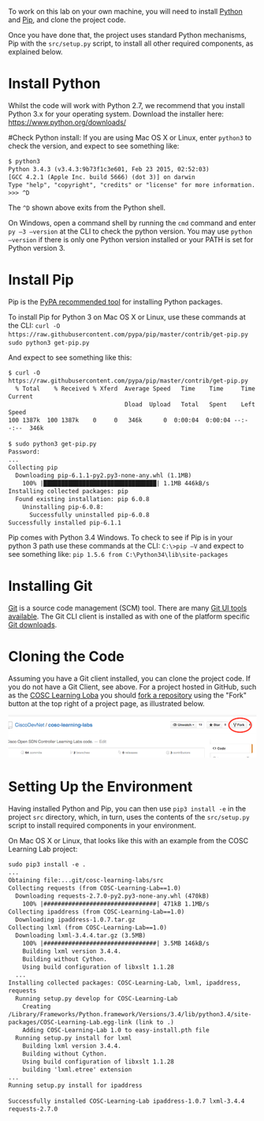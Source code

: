 To work on this lab on your own machine, you will need to install [Python](https://www.python.org/downloads/) and 
[Pip](https://pip.pypa.io/en/latest/installing.html), and clone the project code.

Once you have done that, the project uses standard Python mechanisms, Pip with the `src/setup.py` script, to install all other required components, as explained below.

# Install Python
Whilst the code will work with Python 2.7, we recommend that you install Python 3.x for your operating system.
Download the installer here: https://www.python.org/downloads/

#Check Python install:
If you are using Mac OS X or Linux, enter `python3` to check the version, and expect to see something like:

```
$ python3 
Python 3.4.3 (v3.4.3:9b73f1c3e601, Feb 23 2015, 02:52:03) 
[GCC 4.2.1 (Apple Inc. build 5666) (dot 3)] on darwin
Type "help", "copyright", "credits" or "license" for more information.
>>> ^D
```
The `^D` shown above exits from the Python shell.

On Windows, open a command shell by running the `cmd` command and enter `py –3 —version` at the CLI to check the python version. You may use `python —version` if there is only one Python version installed or your PATH is set for Python version 3.

# Install Pip
Pip is the [PyPA recommended tool](https://python-packaging-user-guide.readthedocs.org/en/latest/current.html) for installing Python packages. 

To install Pip for Python 3 on Mac OS X or Linux, use these commands at the CLI:
`curl -O https://raw.githubusercontent.com/pypa/pip/master/contrib/get-pip.py`
`sudo python3 get-pip.py`

And expect to see something like this:

```
$ curl -O https://raw.githubusercontent.com/pypa/pip/master/contrib/get-pip.py
  % Total    % Received % Xferd  Average Speed   Time    Time     Time  Current
                                 Dload  Upload   Total   Spent    Left  Speed
100 1387k  100 1387k    0     0   346k      0  0:00:04  0:00:04 --:--:--  346k

$ sudo python3 get-pip.py
Password:
...
Collecting pip
  Downloading pip-6.1.1-py2.py3-none-any.whl (1.1MB)
    100% |████████████████████████████████| 1.1MB 446kB/s 
Installing collected packages: pip
  Found existing installation: pip 6.0.8
    Uninstalling pip-6.0.8:
      Successfully uninstalled pip-6.0.8
Successfully installed pip-6.1.1
```

Pip comes with Python 3.4 Windows. To check to see if Pip is in your python 3 path use these commands at the CLI:
`C:\>pip –V`
and expect to see something like:
`pip 1.5.6 from C:\Python34\lib\site-packages`

# Installing Git
[Git](http://git-scm.com/) is a source code management (SCM) tool. There are many [Git UI tools available](http://git-scm.com/downloads/guis). The Git CLI client is installed as with one of the platform specific [Git downloads](http://git-scm.com/downloads).

# Cloning the Code
Assuming you have a Git client installed, you can clone the project code. If you do not have a Git Client, see above. For a project hosted in GitHub, such as the [COSC Learning Loba](https://github.com/CiscoDevNet/cosc-learning-labs) you should [fork a repository](https://help.github.com/articles/fork-a-repo/) using the "Fork" button at the top right of a project page, as illustrated below.

![Forking a GitHub project](byod_images/fork.png) 

# Setting Up the Environment
Having installed Python and Pip, you can then use `pip3 install -e` in the project `src` directory, which, in turn, uses the contents of the `src/setup.py` script to install required components in your environment. 

On Mac OS X or Linux, that looks like this with an example from the COSC Learning Lab project:

``` 
sudo pip3 install -e .
...
Obtaining file:...git/cosc-learning-labs/src
Collecting requests (from COSC-Learning-Lab==1.0)
  Downloading requests-2.7.0-py2.py3-none-any.whl (470kB)
    100% |################################| 471kB 1.1MB/s 
Collecting ipaddress (from COSC-Learning-Lab==1.0)
  Downloading ipaddress-1.0.7.tar.gz
Collecting lxml (from COSC-Learning-Lab==1.0)
  Downloading lxml-3.4.4.tar.gz (3.5MB)
    100% |################################| 3.5MB 146kB/s 
    Building lxml version 3.4.4.
    Building without Cython.
    Using build configuration of libxslt 1.1.28
  ...
Installing collected packages: COSC-Learning-Lab, lxml, ipaddress, requests
  Running setup.py develop for COSC-Learning-Lab
    Creating /Library/Frameworks/Python.framework/Versions/3.4/lib/python3.4/site-packages/COSC-Learning-Lab.egg-link (link to .)
    Adding COSC-Learning-Lab 1.0 to easy-install.pth file
  Running setup.py install for lxml
    Building lxml version 3.4.4.
    Building without Cython.
    Using build configuration of libxslt 1.1.28
    building 'lxml.etree' extension
...  
Running setup.py install for ipaddress

Successfully installed COSC-Learning-Lab ipaddress-1.0.7 lxml-3.4.4 requests-2.7.0
```

